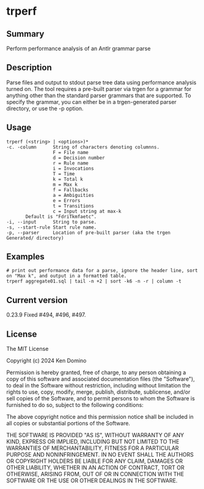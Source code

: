 # trperf

## Summary

Perform performance analysis of an Antlr grammar parse

## Description

Parse files and output to stdout parse tree data using
performance analysis turned on.
The tool requires a pre-built parser via trgen for a grammar
for anything other than the standard parser grammars that
are supported. To specify the grammar, you can either
be in a trgen-generated parser directory, or use the -p option.

## Usage
    
    trperf (<string> | <options>)*
    -c. -column      String of characters denoting columnns.
                     F = File name
                     d = Decision number
                     r = Rule name
                     i = Invocations
                     T = Time
                     k = Total k
                     m = Max k
                     f = Fallbacks
                     a = Ambiguities
                     e = Errors
                     t = Transitions
                     c = Input string at max-k
           Default is "FdriTkmfaetc".
    -i, --input      String to parse.
    -s, --start-rule Start rule name.
    -p, --parser     Location of pre-built parser (aka the trgen Generated/ directory)

## Examples

    # print out performance data for a parse, ignore the header line, sort on "Max k", and output in a formatted table.
    trperf aggregate01.sql | tail -n +2 | sort -k6 -n -r | column -t

## Current version

0.23.9 Fixed #494, #496, #497.

## License

The MIT License

Copyright (c) 2024 Ken Domino

Permission is hereby granted, free of charge, 
to any person obtaining a copy of this software and 
associated documentation files (the "Software"), to 
deal in the Software without restriction, including 
without limitation the rights to use, copy, modify, 
merge, publish, distribute, sublicense, and/or sell 
copies of the Software, and to permit persons to whom 
the Software is furnished to do so, 
subject to the following conditions:

The above copyright notice and this permission notice 
shall be included in all copies or substantial portions of the Software.

THE SOFTWARE IS PROVIDED "AS IS", WITHOUT WARRANTY OF ANY KIND, 
EXPRESS OR IMPLIED, INCLUDING BUT NOT LIMITED TO THE WARRANTIES 
OF MERCHANTABILITY, FITNESS FOR A PARTICULAR PURPOSE AND NONINFRINGEMENT. 
IN NO EVENT SHALL THE AUTHORS OR COPYRIGHT HOLDERS BE LIABLE FOR 
ANY CLAIM, DAMAGES OR OTHER LIABILITY, WHETHER IN AN ACTION OF CONTRACT, 
TORT OR OTHERWISE, ARISING FROM, OUT OF OR IN CONNECTION WITH THE 
SOFTWARE OR THE USE OR OTHER DEALINGS IN THE SOFTWARE.
